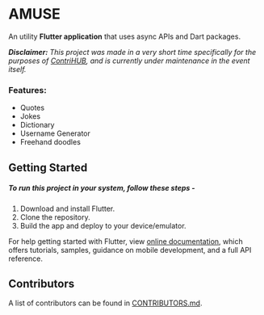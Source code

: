 # AMUSE

An utility **Flutter application** that uses async APIs and Dart packages.

**_Disclaimer:_** _This project was made in a very short time specifically for the purposes of [ContriHUB](https://contrihub.github.io/), and is currently under maintenance in the event itself._

### Features: 

+ Quotes
+ Jokes
+ Dictionary
+ Username Generator
+ Freehand doodles


## Getting Started

##### To run this project in your system, follow these steps -

1. Download and install Flutter.
2. Clone the repository.
3. Build the app and deploy to your device/emulator.

For help getting started with Flutter, view [online documentation](https://flutter.dev/docs), which offers tutorials,
samples, guidance on mobile development, and a full API reference.

## Contributors

A list of contributors can be found in [CONTRIBUTORS.md](CONTRIBUTORS.md).
